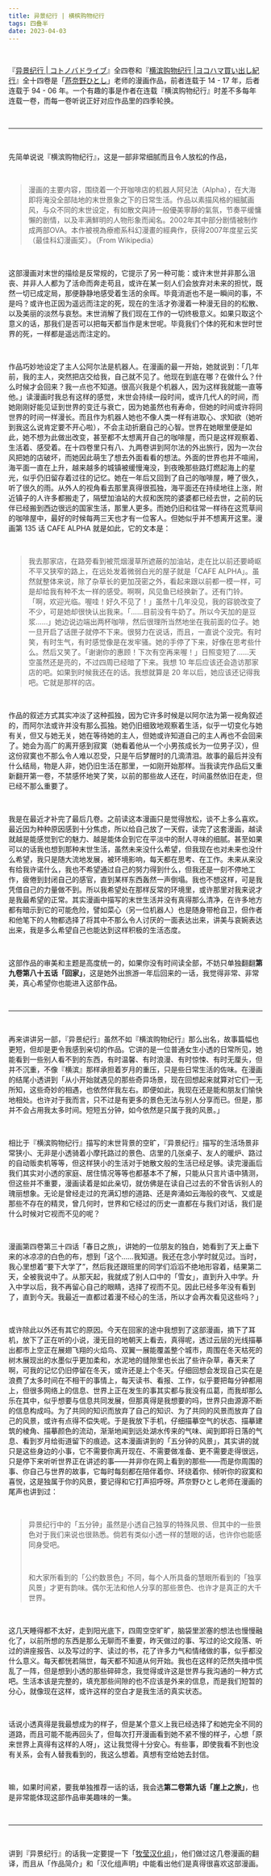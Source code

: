 ```yaml
---
title: 异景纪行 | 横槟购物纪行
tags: 四叠半
date: 2023-04-03
---
```


<br/>

『[异景纪行 | コトノバドライブ](https://bangumi.tv/subject/131502)』全四卷和『[横滨购物纪行 |ヨコハマ買い出し紀行](https://bangumi.tv/subject/10617)』全十四卷是「[芦奈野ひとし](https://bangumi.tv/person/879)」老师的漫画作品，前者连载于 14 - 17 年，后者连载于 94 - 06 年。一个有趣的事是作者在连载『横滨购物纪行』时差不多每年连载一卷，而每一卷听说正好对应作品里的四季轮换。

<br/>

---

<br/>

先简单说说『横滨购物纪行』，这是一部非常细腻而且令人放松的作品，

<br/>

> 漫画的主要内容，围绕着一个开咖啡店的机器人阿兒法（Alpha），在大海即将淹没全部陆地的末世景象之下的日常生活。作品以素描风格的細膩画风，与众不同的末世设定，有如散文與詩一般優美寧靜的氣氛，节奏平缓慵懶的剧情，以及丰满鮮明的人物形象而闻名。2002年其中部分剧情被制作成两部OVA。本作被視為療癒系科幻漫畫的經典作，获得2007年度星云奖（最佳科幻漫画奖）。（From Wikipedia）

<br/>

这部漫画对末世的描绘是反常规的，它提示了另一种可能：或许末世并非那么沮丧、并非人人都为了活命而奔走苟且，或许在某一刻人们会放弃对未来的担忧，既然一切已成定局，那便静静地感受着生活的余晖。毕竟消逝也不是一瞬间的事，不是吗？或许也正因为遥远而注定的死，现在的生活才弥漫着一种漫无目的的松散、以及美丽的淡然与哀愁。末世消解了我们现在工作的一切终极意义。如果只取这个意义的话，那我们是否可以把每天都当作是末世呢。毕竟我们个体的死和末世时世界的死，一样都是遥远而注定的。

<br/>

作品巧妙地设定了主人公阿尔法是机器人。在漫画的最一开始，她就说到：「几年前，我的主人，突然把店交给我，自己就不见了。他现在到底在哪？在做什么？什么时候才会回来？我一点也不知道。很高兴我是个机器人，因为这样我就能一直等他。」读漫画时我总有这样的感觉，末世会持续一段时间，或许几代人的时间，而她刚刚好能见证到世界的变迁与衰亡，因为她虽然也有寿命，但她的时间或许将同世界的时间一样漫长。而且作为机器人她也不像人类一样有进取心、求知欲（她听到我这么说肯定要不开心啦），不会主动折磨自己的心智。世界在她眼里便是如此，她不想为此做出改变，甚至都不太想离开自己的咖啡屋，而只是这样观察着、生活着、感受着。在十四卷里只有八、九两卷讲到阿尔法的外出旅行，因为一次台风把她的店破坏，而她因此萌生了想去外面看看的想法。外面的世界也并不喧闹，海平面一直在上升，越来越多的城镇被缓慢淹没，到夜晚那些路灯燃起海上的星光，似乎仍旧留存着过往的记忆。她在一年后又回到了自己的咖啡屋，睡了很久，听了很久的雨。从外人的视角看去那里真得很孤独，海平面还在持续地往上涨，附近镇子的人许多都搬走了，隔壁加油站的大叔和医院的婆婆都已经去世，之前的玩伴已经搬到西边很远的国家生活，那里人更多。而她仍旧和往常一样待在这荒草间的咖啡屋中，最好的时候每两三天也才有一位客人。但她似乎并不想离开这里。漫画第 135 话 CAFE ALPHA 就是如此，它的文本是：

<br/>

> 我去那家店，在路旁看到被荒烟漫草所遮蔽的加油站，走在比以前还要崎岖不平又狭窄的路上，在远处发着微弱白光的屋子就是「CAFE ALPHA」。虽然就整体来说，除了杂草长的更加茂密之外，看起来跟以前都一模一样，可是却给我有种不太一样的感受。啊啊，风见鱼已经换新了。还有门铃。「啊，欢迎光临。喔哇！好久不见了！」虽然十几年没见，我的容貌改变了不少，可是她却很快认出我来。「……目前没有牛奶了。所以今天加的是豆浆……」她边说边端出两杯咖啡，然后很理所当然地坐在我前面的位子。她一旦开启了话匣子就停不下来。很努力在说话，而且，一直说个没完。有时笑，有时生气，有时感觉像是在发牢骚。她的手停了下来，好像在思考些什么。然后又笑了。「谢谢你的惠顾！下次有空再来喔！」日照变短了……天空虽然还是亮的，不过四周已经暗了下来。我想 10 年后应该还会造访那家店的吧。如果到时候我还在的话。我想就算是 20 年以后，她应该还记得我吧。它就是那样的店。

<br/>

作品的叙述方式其实冲淡了这种孤独，因为它许多时候是以阿尔法为第一视角叙述的，而阿尔法或许并没有那么孤独。她仍旧细致地观察着生活，似乎一切变化与她有关，但又与她无关，她在等待她的主人，但她或许知道自己的主人再也不会回来了。她会为高广的离开感到寂寞（她看着他从一个小男孩成长为一位男子汉），但这份寂寞也不那么令人难以忍受，只是午后梦醒时的几滴清泪。故事的最后并没有什么结局，物是人非，她仍旧生活在那里，一如刚开始那样。当我读完作品后又重新翻开第一卷，不禁感怀地笑了笑，以前的那些故人还在，时间虽然依旧在走，但已经不那么重要了。

<br/>

我是在最近才补完了最后几卷。之前读这本漫画只是觉得放松，谈不上多么喜欢。最近因为种种原因感到十分焦虑，所以给自己放了一天假，读完了这套漫画，越读就越是能感觉到它的魅力、越是能体会到它在平淡中的耐人寻味的细腻。甚至如果可以的话我也想到那种末世生活，虽然未来没什么希望，但我现在也对未来也没什么希望，我只是随大流地发展，被环境影响，每天都在思考、在工作。未来从来没有给我许诺什么，我也不希望通过自己的努力得到什么，但我还是一刻不停地工作，疲倦到封闭自己的感官，直到某样东西轰然一声倒塌。我也不想这样，可是我凭借自己的力量做不到。所以我希望处在那样反常的环境里，或许那里对我来说才是我最希望的正常。其实漫画中描写的末世生活并没有真得那么清净，在许多地方都有暗示到它的可能危险，譬如菜心（另一位机器人）也是随身带枪自卫，但作者和他笔下的人物都选择了将其中不那么令人讨厌的一面表达出来，讲美与哀婉表达出来，我是多么希望自己也能达到这样积极的生活态度。

<br/>

这部作品的审美和主题是高度统一的，如果你没有时间读全部，不妨只单独翻翻**第九卷第八十五话「回家」**，这是她外出旅游一年后回来的一话，我觉得非常、非常美，真心希望你也能进入这部作品。

<br/>

---

<br/>

再来讲讲另一部，『异景纪行』虽然不如『横滨购物纪行』那么出名，故事篇幅也更短，但却是更令我感到亲切的作品。它讲的是一位普通女生小透的日常所见，她能看到一些别人看不到的东西，有时温馨、有时浪漫、有时惊悚、有时无厘头，但并不沉重，不像『横滨』那样承担着岁月的重压，只是些日常生活的佐味。在漫画的结尾小透讲到「从小开始就遇见的那些奇异场景，现在回想起来就算对它们一无所知，这些奇妙的相遇，也依然伴我左右。即便如此，我现在还是能和朋友们愉快地相处。也许对于我而言，只不过是有更多的景色无法与别人分享而已。但是，那并不会占用我太多时间。短短五分钟，如今依然是只属于我的风景。」

<br/>

相比于『横滨购物纪行』描写的末世背景的空旷，『异景纪行』描写的生活场景非常狭小、无非是小透骑着小摩托路过的景色、店里的几张桌子、友人的暖炉、路过的自动贩卖机等等，但这样狭小的生活对于她散文般的生活已经足够。读完漫画后我们其实对小透的家庭、居住情况等等也都基本不了解，只能从只言片语中猜测，但这些并不重要，漫画读着是如此亲切，就仿佛是在读自己过去的不曾告诉别人的瑰丽想象。无论是曾经走过的充满幻想的道路、还是奔涌如云海般的夜气、又或是那些不存在的精灵，曾几何时，世界和它经过的历史一直都在与我们对话，我们是什么时候对它视而不见的呢？

<br/>

漫画第四卷第三十四话「春日之旅」，讲她的一位朋友的独白，她看到了天上垂下来的冰凉凉的白色的布，想到「这个……我知道。我还在念小学时就见过。当时，我心里想着“要下大学了”，然后我还跟班里的同学们滔滔不绝地形容着，结果第二天，全被我说中了。从那天起，我就成了别人口中的「雪女」，直到升入中学。升入中学以后，我不再留心自己的眼睛，选择了视而不见。因此已经多年没有看到了，直到今天。我最近一直都过着漫不经心的生活，所以才会再次看见这些吗？」

<br/>

或许除此以外还有其它的原因。今天在回家的途中我想到了这部漫画，摘下了耳机，放下了正在听的小说，漫无目的地朝天上看去，真得呢，透过云层的光线描摹出都市上空正在展翅飞翔的火焰鸟、双翼一展能覆盖整个城市，周围在冬天枯死的树木展现出的水墨似乎更加柔和，水泥地的缝隙里也长出了些许杂草，春天来了啊，可我的记忆仍旧停留在冬天，或许还是上个冬天。仔细回想会发现自己实在是浪费了太多时间在不相干的事情上，每天读书、看报、工作，似乎要把每分钟都用上，但很多网络上的信息、世界上正在发生的事其实都与我没有瓜葛，而我却那么乐在其中，似乎想要与信息共同发展，但那真得是我想要的吗，世界只由源源不断的信息构成吗。为了共同的知识而放弃了自己的知识、为了共同的风景而放弃了自己的风景，或许有点得不偿失呢。于是我放下手机，仔细描摹空气的状态、描摹建筑的棱角、描摹颜色的流动，渐渐地闻到远处湖水传来的气味、闻到即将日落的气息、看到岁月给街道留下的痕迹。这本漫画讲到的「五分钟的风景」，其实讲的就只是这些身边的小事，它不需要你离开现在、不需要做准备、更不需要走得很远，只是停下来听听世界正在讲述的事——并非你在网上看到的那些——而是你周围的事、你自己与世界的故事，它每时每刻都在陪伴着你、环绕着你、倾听你的寂寞和喜悦，这是独属于你的风景，要记得和它打声招呼呀。芦奈野ひとし老师在漫画的尾声也讲到过：

<br/>

> 异景纪行中的「五分钟」虽然是小透自己独享的特殊风景、但其中的一些景色对于我们来说也很熟悉。倘若有类似小透一样的慧眼的话，也许你也能感同身受吧。
>
> <br/>
>
> 和大家所看到的「公约数景色」不同，每个人所具备的慧眼所看到的「独享风景」才更有韵味。偶尔无法和他人分享的那些景色、也许才是真正的大千世界。

<br/>

这几天睡得都不太好，走到阳光底下，四周空空旷旷，脑袋里淤塞的想法也慢慢融化了，以前所想的东西是那么无聊而不重要，昨天做过的事、写过的论文段落、听过的讲座报告、以及写过的字、读过的书，花了许多力气和情绪做的事，似乎都没什么意义。每天都恍若隔世，每天都不知道从何开始。我也在这样的茫然失措中慌乱了一阵，但是想到小透的那些碎碎念，我觉得或许这是世界与我沟通的一种方式吧。生活本该是完整的，填充那些间隙的也不应该是外来的信息，而是我们短暂的分心，就像现在这样，或许这样的空白才是我生活的真实状态。

<br/>

话说小透真得是我最想成为的样子，但是某个意义上我已经选择了和她完全不同的道路，而且可能不能再回头了，但每次打开漫画看到她不紧不慢的样子，心想「原来世界上真得有这样的人呀」，这让我觉得十分安心。有些事，即使我看不到也没有关系，会有人替我看到的，我这么想着。真想有空给她去封信。

<br/>

嘛，如果时间紧，要我单独推荐一话的话，我会选**第二卷第九话「崖上之旅」**，也是非常能体现这部作品审美趣味的一集。

<br/>

---

<br/>

讲到『异景纪行』的话我一定要提一下「[牧莹汉化组](https://nyakoi.lofter.com/)」，他们做过这几卷漫画的翻译，而且从「作品简介」和「汉化组声明」中能看出他们是真得很喜欢这部漫画。